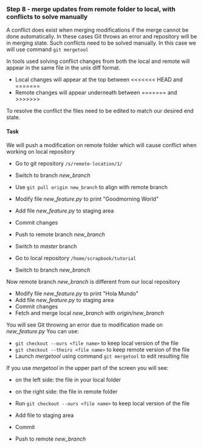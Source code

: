 ### Step 8 - merge updates from remote folder to local, with conflicts to solve manually

A conflict does exist when merging modifications if the merge cannot be done automatically.
In these cases Git throws an error and repository will be in merging state.
Such conflicts need to be solved manually. In this case we will use command `git mergetool`

In tools used solving conflict changes from both the local and remote will appear in the same file in the unix diff format.
- Local changes will appear at the top between <<<<<<< HEAD and ======= 
- Remote changes will appear underneath between ======= and >>>>>>>

To resolve the conflict the files need to be edited to match our desired end state.

#### Task

We will push a modification on remote folder which will cause conflict when working on local repository

- Go to git repository `/s/remote-location/1/`
- Switch to branch *new_branch*
- Use `git pull origin new_branch` to align with remote branch
- Modify file *new_feature.py* to print "Goodmorning World"
- Add file *new_feature.py* to staging area 
- Commit changes
- Push to remote branch *new_branch*
- Switch to *master* branch

- Go to local repository `/home/scrapbook/tutorial`
- Switch to branch *new_branch*

Now remote branch *new_branch* is different from our local repository

- Modify file *new_feature.py* to print "Hola Mundo"
- Add file *new_feature.py* to staging area 
- Commit changes
- Fetch and merge local *new_branch* with *origin/new_branch*

You will see Git throwing an error due to modification made on *new_feature.py*
You can use:
- `git checkout --ours <file name>` to keep local version of the file 
- `git checkout --theirs <file name>` to keep remote version of the file 
- Launch *mergetool* using command `git mergetool` to edit resulting file

If you use *mergetool* in the upper part of the screen you will see:
- on the left side: the file in your local folder
- on the right side: the file in remote folder

- Run `git checkout --ours <file name>` to keep local version of the file
- Add file to staging area
- Commit 
- Push to remote *new_branch*
